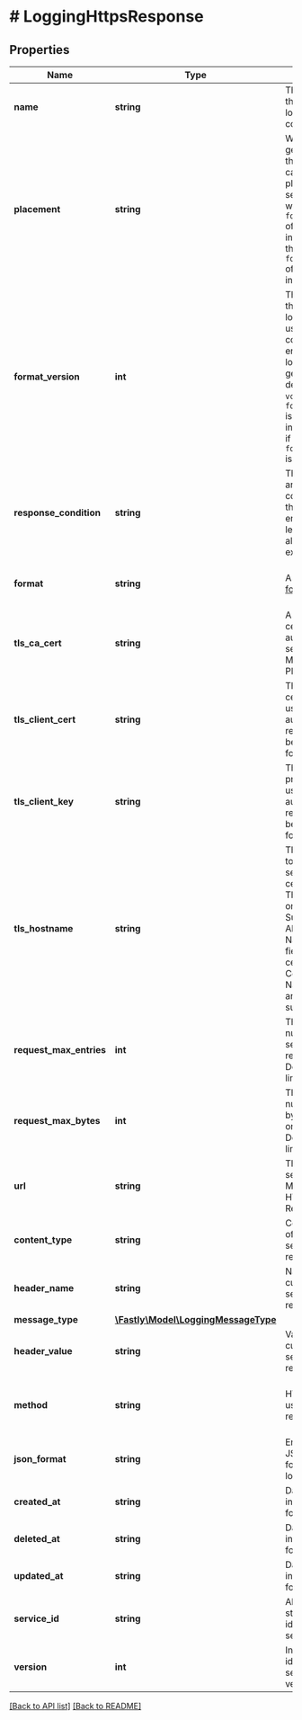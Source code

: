 # # LoggingHttpsResponse

## Properties

Name | Type | Description | Notes
------------ | ------------- | ------------- | -------------
**name** | **string** | The name for the real-time logging configuration. | [optional] 
**placement** | **string** | Where in the generated VCL the logging call should be placed. If not set, endpoints with `format_version` of 2 are placed in `vcl_log` and those with `format_version` of 1 are placed in `vcl_deliver`. | [optional]  [one of: 'none', 'waf_debug', 'null']
**format_version** | **int** | The version of the custom logging format used for the configured endpoint. The logging call gets placed by default in `vcl_log` if `format_version` is set to `2` and in `vcl_deliver` if `format_version` is set to `1`. | [optional]  [one of: 1, 2]
**response_condition** | **string** | The name of an existing condition in the configured endpoint, or leave blank to always execute. | [optional] 
**format** | **string** | A Fastly [log format string](https://docs.fastly.com/en/guides/custom-log-formats). | [optional]  [defaults to '%h %l %u %t "%r" %&gt;s %b']
**tls_ca_cert** | **string** | A secure certificate to authenticate a server with. Must be in PEM format. | [optional]  [defaults to 'null']
**tls_client_cert** | **string** | The client certificate used to make authenticated requests. Must be in PEM format. | [optional]  [defaults to 'null']
**tls_client_key** | **string** | The client private key used to make authenticated requests. Must be in PEM format. | [optional]  [defaults to 'null']
**tls_hostname** | **string** | The hostname to verify the server&#39;s certificate. This should be one of the Subject Alternative Name (SAN) fields for the certificate. Common Names (CN) are not supported. | [optional]  [defaults to 'null']
**request_max_entries** | **int** | The maximum number of logs sent in one request. Defaults `0` (no limit). | [optional]  [defaults to 0]
**request_max_bytes** | **int** | The maximum number of bytes sent in one request. Defaults `0` (no limit). | [optional]  [defaults to 0]
**url** | **string** | The URL to send logs to. Must use HTTPS. Required. | [optional] 
**content_type** | **string** | Content type of the header sent with the request. | [optional]  [defaults to 'null']
**header_name** | **string** | Name of the custom header sent with the request. | [optional]  [defaults to 'null']
**message_type** | [**\Fastly\Model\LoggingMessageType**](LoggingMessageType.md) |  | [optional] 
**header_value** | **string** | Value of the custom header sent with the request. | [optional]  [defaults to 'null']
**method** | **string** | HTTP method used for request. | [optional]  [one of: 'POST', 'PUT'] [defaults to METHOD_POST]
**json_format** | **string** | Enforces valid JSON formatting for log entries. | [optional]  [one of: '0', '1', '2']
**created_at** | **string** | Date and time in ISO 8601 format. | [optional] [readonly] 
**deleted_at** | **string** | Date and time in ISO 8601 format. | [optional] [readonly] 
**updated_at** | **string** | Date and time in ISO 8601 format. | [optional] [readonly] 
**service_id** | **string** | Alphanumeric string identifying the service. | [optional] [readonly] 
**version** | **int** | Integer identifying a service version. | [optional] [readonly] 


[[Back to API list]](../../README.md#endpoints) [[Back to README]](../../README.md)
